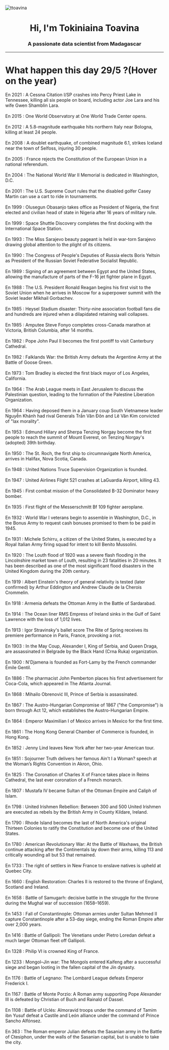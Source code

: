 
<p align="left"> <img src="https://komarev.com/ghpvc/?username=ttoavina&label=Profile%20views&color=0e75b6&style=flat" alt="ttoavina" /> </p>
<h1 align="center">Hi, I'm Tokiniaina Toavina</h1>
<h3 align="center">A passionate data scientist from Madagascar</h3>
    
<hr/>
<h1> What happen this day 29/5 ?(Hover on the year)</h1>

En 2021 : A Cessna Citation I/SP crashes into Percy Priest Lake in Tennessee, killing all six people on board, including actor Joe Lara and his wife Gwen Shamblin Lara.
<br/><br/>
En 2015 : One World Observatory at One World Trade Center opens.
<br/><br/>
En 2012 : A 5.8-magnitude earthquake hits northern Italy near Bologna, killing at least 24 people.
<br/><br/>
En 2008 : A doublet earthquake, of combined magnitude 6.1, strikes Iceland near the town of Selfoss, injuring 30 people.
<br/><br/>
En 2005 : France rejects the Constitution of the European Union in a national referendum.
<br/><br/>
En 2004 : The National World War II Memorial is dedicated in Washington, D.C.
<br/><br/>
En 2001 : The U.S. Supreme Court rules that the disabled golfer Casey Martin can use a cart to ride in tournaments.
<br/><br/>
En 1999 : Olusegun Obasanjo takes office as President of Nigeria, the first elected and civilian head of state in Nigeria after 16 years of military rule.
<br/><br/>
En 1999 : Space Shuttle Discovery completes the first docking with the International Space Station.
<br/><br/>
En 1993 : The Miss Sarajevo beauty pageant is held in war-torn Sarajevo drawing global attention to the plight of its citizens.
<br/><br/>
En 1990 : The Congress of People's Deputies of Russia elects Boris Yeltsin as President of the Russian Soviet Federative Socialist Republic.
<br/><br/>
En 1989 : Signing of an agreement between Egypt and the United States, allowing the manufacture of parts of the F-16 jet fighter plane in Egypt.
<br/><br/>
En 1988 : The U.S. President Ronald Reagan begins his first visit to the Soviet Union when he arrives in Moscow for a superpower summit with the Soviet leader Mikhail Gorbachev.
<br/><br/>
En 1985 : Heysel Stadium disaster: Thirty-nine association football fans die and hundreds are injured when a dilapidated retaining wall collapses.
<br/><br/>
En 1985 : Amputee Steve Fonyo completes cross-Canada marathon at Victoria, British Columbia, after 14 months.
<br/><br/>
En 1982 : Pope John Paul II becomes the first pontiff to visit Canterbury Cathedral.
<br/><br/>
En 1982 : Falklands War: the British Army defeats the Argentine Army at the Battle of Goose Green.
<br/><br/>
En 1973 : Tom Bradley is elected the first black mayor of Los Angeles, California.
<br/><br/>
En 1964 : The Arab League meets in East Jerusalem to discuss the Palestinian question, leading to the formation of the Palestine Liberation Organization.
<br/><br/>
En 1964 : Having deposed them in a January coup South Vietnamese leader Nguyễn Khánh had rival Generals Trần Văn Đôn and Lê Văn Kim convicted of "lax morality".
<br/><br/>
En 1953 : Edmund Hillary and Sherpa Tenzing Norgay become the first people to reach the summit of Mount Everest, on Tenzing Norgay's (adopted) 39th birthday.
<br/><br/>
En 1950 : The St. Roch, the first ship to circumnavigate North America, arrives in Halifax, Nova Scotia, Canada.
<br/><br/>
En 1948 : United Nations Truce Supervision Organization is founded.
<br/><br/>
En 1947 : United Airlines Flight 521 crashes at LaGuardia Airport, killing 43.
<br/><br/>
En 1945 : First combat mission of the Consolidated B-32 Dominator heavy bomber.
<br/><br/>
En 1935 : First flight of the Messerschmitt Bf 109 fighter aeroplane.
<br/><br/>
En 1932 : World War I veterans begin to assemble in Washington, D.C., in the Bonus Army to request cash bonuses promised to them to be paid in 1945.
<br/><br/>
En 1931 : Michele Schirru, a citizen of the United States, is executed by a Royal Italian Army firing squad for intent to kill Benito Mussolini.
<br/><br/>
En 1920 : The Louth flood of 1920 was a severe flash flooding in the Lincolnshire market town of Louth, resulting in 23 fatalities in 20 minutes. It has been described as one of the most significant flood disasters in the United Kingdom during the 20th century.
<br/><br/>
En 1919 : Albert Einstein's theory of general relativity is tested (later confirmed) by Arthur Eddington and Andrew Claude de la Cherois Crommelin.
<br/><br/>
En 1918 : Armenia defeats the Ottoman Army in the Battle of Sardarabad.
<br/><br/>
En 1914 : The Ocean liner RMS Empress of Ireland sinks in the Gulf of Saint Lawrence with the loss of 1,012 lives.
<br/><br/>
En 1913 : Igor Stravinsky's ballet score The Rite of Spring receives its premiere performance in Paris, France, provoking a riot.
<br/><br/>
En 1903 : In the May Coup, Alexander I, King of Serbia, and Queen Draga, are assassinated in Belgrade by the Black Hand (Crna Ruka) organization.
<br/><br/>
En 1900 : N'Djamena is founded as Fort-Lamy by the French commander Émile Gentil.
<br/><br/>
En 1886 : The pharmacist John Pemberton places his first advertisement for Coca-Cola, which appeared in The Atlanta Journal.
<br/><br/>
En 1868 : Mihailo Obrenović III, Prince of Serbia is assassinated.
<br/><br/>
En 1867 : The Austro-Hungarian Compromise of 1867 ("the Compromise") is born through Act 12, which establishes the Austro-Hungarian Empire.
<br/><br/>
En 1864 : Emperor Maximilian I of Mexico arrives in Mexico for the first time.
<br/><br/>
En 1861 : The Hong Kong General Chamber of Commerce is founded, in Hong Kong.
<br/><br/>
En 1852 : Jenny Lind leaves New York after her two-year American tour.
<br/><br/>
En 1851 : Sojourner Truth delivers her famous Ain't I a Woman? speech at the Woman’s Rights Convention in Akron, Ohio.
<br/><br/>
En 1825 : The Coronation of Charles X of France takes place in Reims Cathedral, the last ever coronation of a French monarch.
<br/><br/>
En 1807 : Mustafa IV became Sultan of the Ottoman Empire and Caliph of Islam.
<br/><br/>
En 1798 : United Irishmen Rebellion: Between 300 and 500 United Irishmen are executed as rebels by the British Army in County Kildare, Ireland.
<br/><br/>
En 1790 : Rhode Island becomes the last of North America's original Thirteen Colonies to ratify the Constitution and become one of the United States.
<br/><br/>
En 1780 : American Revolutionary War: At the Battle of Waxhaws, the British continue attacking after the Continentals lay down their arms, killing 113 and critically wounding all but 53 that remained.
<br/><br/>
En 1733 : The right of settlers in New France to enslave natives is upheld at Quebec City.
<br/><br/>
En 1660 : English Restoration: Charles II is restored to the throne of England, Scotland and Ireland.
<br/><br/>
En 1658 : Battle of Samugarh: decisive battle in the struggle for the throne during the Mughal war of succession (1658–1659).
<br/><br/>
En 1453 : Fall of Constantinople: Ottoman armies under Sultan Mehmed II capture Constantinople after a 53-day siege, ending the Roman Empire after over 2,000 years.
<br/><br/>
En 1416 : Battle of Gallipoli: The Venetians under Pietro Loredan defeat a much larger Ottoman fleet off Gallipoli.
<br/><br/>
En 1328 : Philip VI is crowned King of France.
<br/><br/>
En 1233 : Mongol–Jin war: The Mongols entered Kaifeng after a successful siege and began looting in the fallen capital of the Jin dynasty.
<br/><br/>
En 1176 : Battle of Legnano: The Lombard League defeats Emperor Frederick I.
<br/><br/>
En 1167 : Battle of Monte Porzio: A Roman army supporting Pope Alexander III is defeated by Christian of Buch and Rainald of Dassel.
<br/><br/>
En 1108 : Battle of Uclés: Almoravid troops under the command of Tamim ibn Yusuf defeat a Castile and León alliance under the command of Prince Sancho Alfónsez.
<br/><br/>
En 363 : The Roman emperor Julian defeats the Sasanian army in the Battle of Ctesiphon, under the walls of the Sasanian capital, but is unable to take the city.
<br/><br/>
